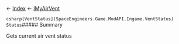 ← [Index](Api-Index) ← [IMyAirVent](SpaceEngineers.Game.ModAPI.Ingame.IMyAirVent)

```csharp[VentStatus](SpaceEngineers.Game.ModAPI.Ingame.VentStatus) Status```##### Summary

Gets current air vent status

